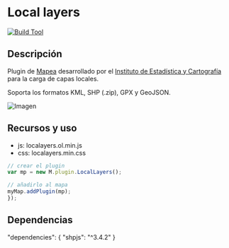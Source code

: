 # Local layers

[![Build Tool](https://img.shields.io/badge/build-Webpack-green.svg)](https://github.com/sigcorporativo-ja/Mapea4-dev-webpack)  

## Descripción

 Plugin de [Mapea](https://github.com/sigcorporativo-ja/Mapea4) desarrollado por el [Instituto de Estadística y Cartografía](https://www.juntadeandalucia.es/institutodeestadisticaycartografia) para la carga de capas locales.
 
 Soporta los formatos KML, SHP (.zip), GPX y GeoJSON.

 ![Imagen](./images/locallayers1.PNG)

 
## Recursos y uso

- js: localayers.ol.min.js
- css: localayers.min.css

```javascript
// crear el plugin
var mp = new M.plugin.LocalLayers();

// añadirlo al mapa
myMap.addPlugin(mp);
});
```  

## Dependencias
"dependencies": {
    "shpjs": "^3.4.2"
  }
